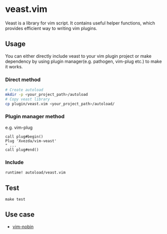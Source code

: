 # veast.vim

Veast is a library for vim script.
It contains useful helper functions, which provides efficient way to writing vim plugins.


## Usage

You can either directly include veast to your vim plugin project or make dependency by using plugin manager(e.g. pathogen, vim-plug etc.) to make it works.

### Direct method
```sh
# Create autoload
mkdir -p <your_project_path>/autoload
# Copy veast library
cp plugin/veast.vim <your_project_path>/autoload/
```

### Plugin manager method

e.g. vim-plug
```vim
call plug#begin()
Plug 'Xvezda/vim-veast'
" ...
call plug#end()
```

### Include

```vim
runtime! autoload/veast.vim
```


## Test

`make test`


## Use case

* [vim-nobin](https://github.com/Xvezda/vim-nobin)
